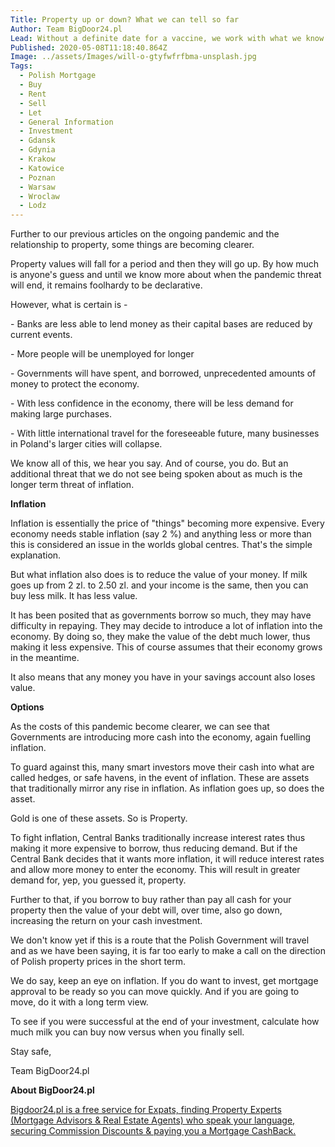 ```yaml
---
Title: Property up or down? What we can tell so far
Author: Team BigDoor24.pl
Lead: Without a definite date for a vaccine, we work with what we know
Published: 2020-05-08T11:18:40.864Z
Image: ../assets/Images/will-o-gtyfwfrfbma-unsplash.jpg
Tags:
  - Polish Mortgage
  - Buy
  - Rent
  - Sell
  - Let
  - General Information
  - Investment
  - Gdansk
  - Gdynia
  - Krakow
  - Katowice
  - Poznan
  - Warsaw
  - Wroclaw
  - Lodz
---
```

Further to our previous articles on the ongoing pandemic and the relationship to property, some things are becoming clearer.

Property values will fall for a period and then they will go up. By how much is anyone's guess and until we know more about when the pandemic threat will end, it remains foolhardy to be declarative.

However, what is certain is -

\- Banks are less able to lend money as their capital bases are reduced by current events.

\- More people will be unemployed for longer

\- Governments will have spent, and borrowed, unprecedented amounts of money to protect the economy.

\- With less confidence in the economy, there will be less demand for making large purchases.

\- With little international travel for the foreseeable future, many businesses in Poland's larger cities will collapse.

We know all of this, we hear you say. And of course, you do. But an additional threat that we do not see being spoken about as much is the longer term threat of inflation.

**Inflation**

Inflation is essentially the price of "things" becoming more expensive. Every economy needs stable inflation (say 2 %) and anything less or more than this is considered an issue in the worlds global centres. That's the simple explanation.

But what inflation also does is to reduce the value of your money. If milk goes up from 2 zl. to 2.50 zl. and your income is the same, then you can buy less milk. It has less value.

It has been posited that as governments borrow so much, they may have difficulty in repaying. They may decide to introduce a lot of inflation into the economy. By doing so, they make the value of the debt much lower, thus making it less expensive. This of course assumes that their economy grows in the meantime.

It also means that any money you have in your savings account also loses value. 

**Options**

As the costs of this pandemic become clearer, we can see that Governments are introducing more cash into the economy, again fuelling inflation. 

To guard against this, many smart investors move their cash into what are called hedges, or safe havens, in the event of inflation. These are assets that traditionally mirror any rise in inflation. As inflation goes up, so does the asset.

Gold is one of these assets. So is Property.

To fight inflation, Central Banks traditionally increase interest rates thus making it more expensive to borrow, thus reducing demand. But if the Central Bank decides that it wants more inflation, it will reduce interest rates and allow more money to enter the economy. This will result in greater demand for, yep, you guessed it, property. 

Further to that, if you borrow to buy rather than pay all cash for your property then the value of your debt will, over time, also go down, increasing the return on your cash investment.

We don't know yet if this is a route that the Polish Government will travel and as we have been saying, it is far too early to make a call on the direction of Polish property prices in the short term. 

We do say, keep an eye on inflation. If you do want to invest, get mortgage approval to be ready so you can move quickly. And if you are going to move, do it with a long term view. 

To see if you were successful at the end of your investment, calculate how much milk you can buy now versus when you finally sell.

Stay safe,

Team BigDoor24.pl

**About BigDoor24.pl**

[Bigdoor24.pl is a free service for Expats, finding Property Experts (Mortgage Advisors & Real Estate Agents) who speak your language, securing Commission Discounts & paying you a Mortgage CashBack.](https://bigdoor24.pl/)